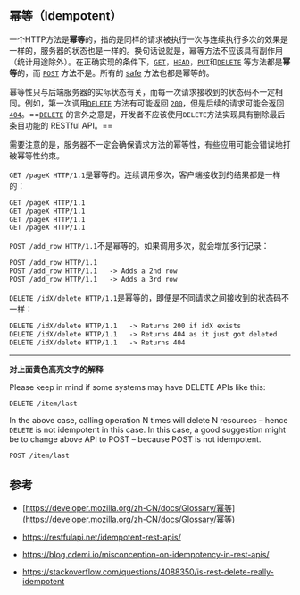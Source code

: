## 幂等（Idempotent）

一个HTTP方法是**幂等**的，指的是同样的请求被执行一次与连续执行多次的效果是一样的，服务器的状态也是一样的。换句话说就是，幂等方法不应该具有副作用（统计用途除外）。在正确实现的条件下，[`GET`](https://developer.mozilla.org/zh-CN/docs/Web/HTTP/Methods/GET)，[`HEAD`](https://developer.mozilla.org/zh-CN/docs/Web/HTTP/Methods/HEAD)，[`PUT`](https://developer.mozilla.org/zh-CN/docs/Web/HTTP/Methods/PUT)和[`DELETE`](https://developer.mozilla.org/zh-CN/docs/Web/HTTP/Methods/DELETE) 等方法都是**幂等**的，而 [`POST`](https://developer.mozilla.org/zh-CN/docs/Web/HTTP/Methods/POST) 方法不是。所有的 [safe](https://developer.mozilla.org/en-US/docs/Glossary/safe) 方法也都是幂等的。

幂等性只与后端服务器的实际状态有关，而每一次请求接收到的状态码不一定相同。例如，第一次调用[`DELETE`](https://developer.mozilla.org/zh-CN/docs/Web/HTTP/Methods/DELETE) 方法有可能返回 [`200`](https://developer.mozilla.org/zh-CN/docs/Web/HTTP/Status/200)，但是后续的请求可能会返回[`404`](https://developer.mozilla.org/zh-CN/docs/Web/HTTP/Status/404)。==[`DELETE`](https://developer.mozilla.org/zh-CN/docs/Web/HTTP/Methods/DELETE) 的言外之意是，开发者不应该使用`DELETE`方法实现具有删除最后条目功能的 RESTful API。==

需要注意的是，服务器不一定会确保请求方法的幂等性，有些应用可能会错误地打破幂等性约束。

`GET /pageX HTTP/1.1`是幂等的。连续调用多次，客户端接收到的结果都是一样的：

```html
GET /pageX HTTP/1.1   
GET /pageX HTTP/1.1   
GET /pageX HTTP/1.1   
GET /pageX HTTP/1.1   
```

`POST /add_row HTTP/1.1`不是幂等的。如果调用多次，就会增加多行记录：

```html
POST /add_row HTTP/1.1
POST /add_row HTTP/1.1   -> Adds a 2nd row
POST /add_row HTTP/1.1   -> Adds a 3rd row
```

`DELETE /idX/delete HTTP/1.1`是幂等的，即便是不同请求之间接收到的状态码不一样：

```html
DELETE /idX/delete HTTP/1.1   -> Returns 200 if idX exists
DELETE /idX/delete HTTP/1.1   -> Returns 404 as it just got deleted
DELETE /idX/delete HTTP/1.1   -> Returns 404
```

---

**对上面黄色高亮文字的解释**

Please keep in mind if some systems may have DELETE APIs like this:

```
DELETE /item/last
```

In the above case, calling operation N times will delete N resources – hence `DELETE` is not idempotent in this case. In this case, a good suggestion might be to change above API to POST – because POST is not idempotent.

```
POST /item/last
```

## 参考

* [https://developer.mozilla.org/zh-CN/docs/Glossary/幂等](https://developer.mozilla.org/zh-CN/docs/Glossary/幂等)

* https://restfulapi.net/idempotent-rest-apis/

* https://blog.cdemi.io/misconception-on-idempotency-in-rest-apis/
* https://stackoverflow.com/questions/4088350/is-rest-delete-really-idempotent